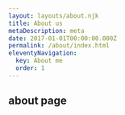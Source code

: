 ```yaml
---
layout: layouts/about.njk
title: About us
metaDescription: meta
date: 2017-01-01T00:00:00.000Z
permalink: /about/index.html
eleventyNavigation:
  key: About me
  order: 1
---
```


## about page